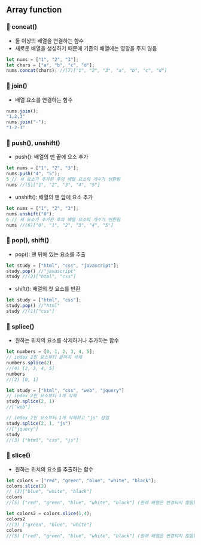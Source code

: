 ## Array function

### 📌 concat()
* 둘 이상의 배열을 연결하는 함수
* 새로운 배열을 생성하기 때문에 기존의 배열에는 영향을 주지 않음
```js
let nums = ["1", "2", "3"];
let chars = ["a", "b", "c", "d"];
nums.concat(chars); //(7)["1", "2", "3", "a", "b", "c", "d"]
```

### 📌 join()
* 배열 요소를 연결하는 함수
```js
nums.join();
"1,2,3"
nums.join("-");
"1-2-3"
```

### 📌 push(), unshift()
* push(): 배열의 맨 끝에 요소 추가
```js
let nums = ["1", "2", "3"];
nums.push("4", "5");
5 // 새 요소가 추가된 후의 배열 요소의 개수가 반환됨
nums //(5)["1", "2", "3", "4", "5"]
```
* unshift(): 배열의 맨 앞에 요소 추가
```js
let nums = ["1", "2", "3"];
nums.unshift("0");
6 // 새 요소가 추가된 후의 배열 요소의 개수가 반환됨
nums //(6)["0", "1", "2", "3", "4", "5"]
```

### 📌 pop(), shift()
* pop(): 맨 뒤에 있는 요소를 추출
```js
let study = ["html", "css", "javascript"];
study.pop() //"javascript"
study //(2)["html", "css"]
```
* shift(): 배열의 첫 요소를 반환
```js
let study = ["html", "css"];
study.pop() //"html"
study //(1)["css"]
```

### 📌 splice()
* 원하는 위치의 요소를 삭제하거나 추가하는 함수
```js
let numbers = [0, 1, 2, 3, 4, 5];
// index 2인 요소부터 끝까지 삭제
numbers.splice(2)
//(4) [2, 3, 4, 5] 
numbers
//(2) [0, 1]

let study = ["html", "css", "web", "jquery"]
// index 2인 요소부터 1개 삭제
study.splice(2, 1)
//["web"]

// index 2인 요소부터 1개 삭제하고 "js" 삽입
study.splice(2, 1, "js")
//["jquery"]
study
//(3) ["html", "css", "js"]
```

### 📌 slice()
* 원하는 위치의 요소를 추출하는 함수
```js
let colors = ["red", "green", "blue", "white", "black"];
colors.slice(2)
// (3)["blue", "white", "black"]
colors
//(5) ["red", "green", "blue", "white", "black"] (원래 배열은 변경되지 않음)

let colors2 = colors.slice(1,4);
colors2
//(3) ["green", "blue", "white"]
colors
//(5) ["red", "green", "blue", "white", "black"] (원래 배열은 변경되지 않음)

```
